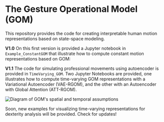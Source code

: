# The Gesture Operational Model (GOM)
This repository provides the code for creating interpretable human motion representations based on state-space modeling.

**V1.0** On this first version is provided a Jupyter notebook in `Example_ConstantGOM` that illustrate how to compute constant motion representations based on GOM:

**V1.1** The code for simulating professional movements using autoencoder is provided in `TimeVarying_GOM`. Two Jupyter Notebooks are provided, one illustrates how to compute time-varying GOM representations with a Variational Autoencoder (VAE-RGOM), and the other with an Autoencoder with Global Attention (ATT-RGOM).

![Diagram of GOM's spatial and temporal assumptions](https://user-images.githubusercontent.com/62239010/229471037-da45c7ff-719f-4cec-bafa-d03164782968.PNG)

Soon, new examples for visualizing time-varying representations for dexterity analysis will be provided. Check for updates!

